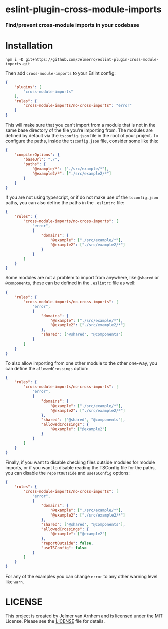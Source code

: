 eslint-plugin-cross-module-imports
==================================

### Find/prevent cross-module imports in your codebase

# Installation

`npm i -D git+https://github.com/Jelmerro/eslint-plugin-cross-module-imports.git`

Then add `cross-module-imports` to your Eslint config:

```json
{
    "plugins": [
        "cross-module-imports"
    ],
    "rules": {
        "cross-module-imports/no-cross-imports": "error"
    }
}
```

This will make sure that you can't import from a module that is not in the same base directory of the file you're importing from.
The modules are defined by default via the `tsconfig.json` file in the root of your project.
To configure the paths, inside the `tsconfig.json` file, consider some like this:

```json
{
    "compilerOptions": {
        "baseUrl": "./",
        "paths": {
            "@example/*": ["./src/example/*"],
            "@example2/*": ["./src/example2/*"]
        }
    }
}
```

If you are not using typescript, or if do not make use of the `tsconfig.json` paths,
you can also define the paths in the `.eslintrc` file:

```json
{
    "rules": {
        "cross-module-imports/no-cross-imports": [
            "error",
            {
                "domains": {
                    "@example": ["./src/example/*"],
                    "@example2": ["./src/example2/*"]
                }
            }
        ]
    }
}
```

Some modules are not a problem to import from anywhere, like `@shared` or `@components`,
these can be defined in the `.eslintrc` file as well:

```json
{
    "rules": {
        "cross-module-imports/no-cross-imports": [
            "error",
            {
                "domains": {
                    "@example": ["./src/example/*"],
                    "@example2": ["./src/example2/*"]
                },
                "shared": ["@shared", "@components"]
            }
        ]
    }
}
```

To also allow importing from one other module to the other one-way, you can define the `allowedCrossings` option:

```json
{
    "rules": {
        "cross-module-imports/no-cross-imports": [
            "error",
            {
                "domains": {
                    "@example": ["./src/example/*"],
                    "@example2": ["./src/example2/*"]
                },
                "shared": ["@shared", "@components"],
                "allowedCrossings": {
                    "@example": ["@example2"]
                }
            }
        ]
    }
}
```

Finally, if you want to disable checking files outside modules for module imports,
or if you want to disable reading the TSConfig file for the paths,
you can disable the `reportOutside` and `useTSConfig` options:

```json
{
    "rules": {
        "cross-module-imports/no-cross-imports": [
            "error",
            {
                "domains": {
                    "@example": ["./src/example/*"],
                    "@example2": ["./src/example2/*"]
                },
                "shared": ["@shared", "@components"],
                "allowedCrossings": {
                    "@example": ["@example2"]
                },
                "reportOutside": false,
                "useTSConfig": false
            }
        ]
    }
}
```

For any of the examples you can change `error` to any other warning level like `warn`.

# LICENSE

This project is created by Jelmer van Arnhem and is licensed under the MIT License.
Please see the [LICENSE](LICENSE) file for details.
